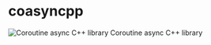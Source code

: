 # coasyncpp
![Coroutine async C++ library](https://github.com/rostyslav-nikitin/coasyncpp/blob/main/icon-96.png?raw=true) Coroutine async C++ library